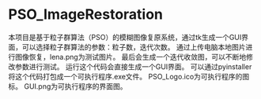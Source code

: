 # PSO_ImageRestoration
本项目是基于粒子群算法（PSO）的模糊图像复原系统，通过tk生成一个GUI界面，可以选择粒子群算法的参数：粒子数，迭代次数。
通过上传电脑本地图片进行图像恢复，lena.png为测试图片。
最后会生成一个迭代收敛图，可以不断地修改参数进行测试。
运行这个代码会直接生成一个GUI界面。
可以通过pyinstaller将这个代码打包成一个可执行程序.exe文件。
PSO_Logo.ico为可执行程序的图标。
GUI.png为可执行程序的界面图。
